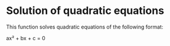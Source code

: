 # Solution of quadratic equations

This function solves quadratic equations of the following format:

ax² + bx + c = 0 
